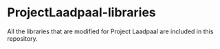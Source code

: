 ProjectLaadpaal-libraries
=========================

All the libraries that are modified for Project Laadpaal are included in this repository.
